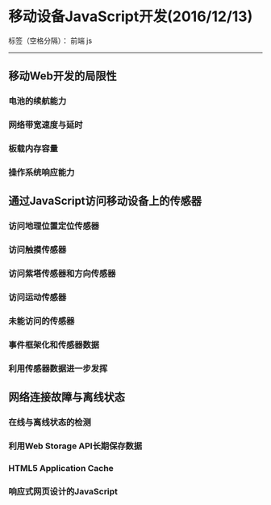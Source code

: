 ﻿# 移动设备JavaScript开发(2016/12/13)

标签（空格分隔）： 前端 js

---

## **移动Web开发的局限性**
### **电池的续航能力**
### **网络带宽速度与延时**
### **板载内存容量**
### **操作系统响应能力**

## **通过JavaScript访问移动设备上的传感器**
### **访问地理位置定位传感器**
### **访问触摸传感器**
### **访问紫塔传感器和方向传感器**
### **访问运动传感器**
### **未能访问的传感器**
### **事件框架化和传感器数据**
### **利用传感器数据进一步发挥**

## **网络连接故障与离线状态**
### **在线与离线状态的检测**
### **利用Web Storage API长期保存数据**
### **HTML5 Application Cache**
### **响应式网页设计的JavaScript**



